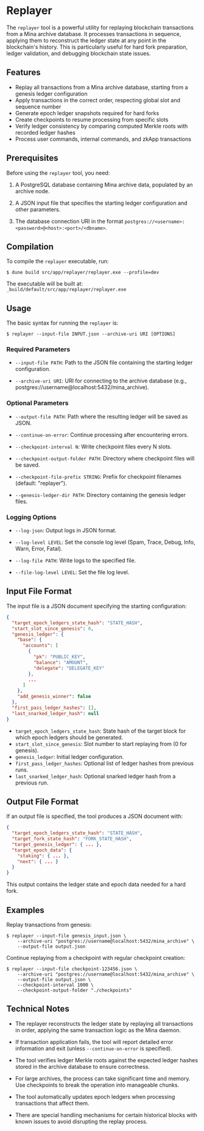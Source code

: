 Replayer
========

The `replayer` tool is a powerful utility for replaying blockchain transactions
from a Mina archive database. It processes transactions in sequence, applying
them to reconstruct the ledger state at any point in the blockchain's history. 
This is particularly useful for hard fork preparation, ledger validation, and
debugging blockchain state issues.

Features
--------

- Replay all transactions from a Mina archive database, starting from a genesis
  ledger configuration
- Apply transactions in the correct order, respecting global slot and sequence
  number
- Generate epoch ledger snapshots required for hard forks
- Create checkpoints to resume processing from specific slots
- Verify ledger consistency by comparing computed Merkle roots with recorded
  ledger hashes
- Process user commands, internal commands, and zkApp transactions

Prerequisites
------------

Before using the `replayer` tool, you need:

1. A PostgreSQL database containing Mina archive data, populated by an archive
   node.

2. A JSON input file that specifies the starting ledger configuration and other
   parameters.

3. The database connection URI in the format 
   `postgres://<username>:<password>@<host>:<port>/<dbname>`.

Compilation
----------

To compile the `replayer` executable, run:

```shell
$ dune build src/app/replayer/replayer.exe --profile=dev
```

The executable will be built at:
`_build/default/src/app/replayer/replayer.exe`

Usage
-----

The basic syntax for running the `replayer` is:

```shell
$ replayer --input-file INPUT.json --archive-uri URI [OPTIONS]
```

### Required Parameters

- `--input-file PATH`: Path to the JSON file containing the starting ledger
  configuration.

- `--archive-uri URI`: URI for connecting to the archive database
  (e.g., postgres://username@localhost:5432/mina_archive).

### Optional Parameters

- `--output-file PATH`: Path where the resulting ledger will be saved as JSON.

- `--continue-on-error`: Continue processing after encountering errors.

- `--checkpoint-interval N`: Write checkpoint files every N slots.

- `--checkpoint-output-folder PATH`: Directory where checkpoint files will be
  saved.

- `--checkpoint-file-prefix STRING`: Prefix for checkpoint filenames
  (default: "replayer").

- `--genesis-ledger-dir PATH`: Directory containing the genesis ledger files.

### Logging Options

- `--log-json`: Output logs in JSON format.

- `--log-level LEVEL`: Set the console log level (Spam, Trace, Debug, Info,
  Warn, Error, Fatal).

- `--log-file PATH`: Write logs to the specified file.

- `--file-log-level LEVEL`: Set the file log level.

Input File Format
---------------

The input file is a JSON document specifying the starting configuration:

```json
{
  "target_epoch_ledgers_state_hash": "STATE_HASH",
  "start_slot_since_genesis": 0,
  "genesis_ledger": {
    "base": {
      "accounts": [
        {
          "pk": "PUBLIC_KEY",
          "balance": "AMOUNT",
          "delegate": "DELEGATE_KEY"
        },
        ...
      ]
    },
    "add_genesis_winner": false
  },
  "first_pass_ledger_hashes": [],
  "last_snarked_ledger_hash": null
}
```

- `target_epoch_ledgers_state_hash`: State hash of the target block for which
  epoch ledgers should be generated.
- `start_slot_since_genesis`: Slot number to start replaying from (0 for genesis).
- `genesis_ledger`: Initial ledger configuration.
- `first_pass_ledger_hashes`: Optional list of ledger hashes from previous runs.
- `last_snarked_ledger_hash`: Optional snarked ledger hash from a previous run.

Output File Format
----------------

If an output file is specified, the tool produces a JSON document with:

```json
{
  "target_epoch_ledgers_state_hash": "STATE_HASH",
  "target_fork_state_hash": "FORK_STATE_HASH",
  "target_genesis_ledger": { ... },
  "target_epoch_data": {
    "staking": { ... },
    "next": { ... }
  }
}
```

This output contains the ledger state and epoch data needed for a hard fork.

Examples
--------

Replay transactions from genesis:

```shell
$ replayer --input-file genesis_input.json \
    --archive-uri "postgres://username@localhost:5432/mina_archive" \
    --output-file output.json
```

Continue replaying from a checkpoint with regular checkpoint creation:

```shell
$ replayer --input-file checkpoint-123456.json \
    --archive-uri "postgres://username@localhost:5432/mina_archive" \
    --output-file output.json \
    --checkpoint-interval 1000 \
    --checkpoint-output-folder "./checkpoints"
```

Technical Notes
--------------

- The replayer reconstructs the ledger state by replaying all transactions in
  order, applying the same transaction logic as the Mina daemon.

- If transaction application fails, the tool will report detailed error
  information and exit (unless `--continue-on-error` is specified).

- The tool verifies ledger Merkle roots against the expected ledger hashes stored
  in the archive database to ensure correctness.

- For large archives, the process can take significant time and memory. Use
  checkpoints to break the operation into manageable chunks.

- The tool automatically updates epoch ledgers when processing transactions that
  affect them.

- There are special handling mechanisms for certain historical blocks with known
  issues to avoid disrupting the replay process.